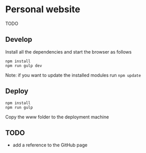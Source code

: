# Personal website
TODO

## Develop
Install all the dependencies and start the browser as follows
```
npm install
npm run gulp dev
```
Note: if you want to update the installed modules run `npm update`

## Deploy
```
npm install
npm run gulp
```

Copy the www folder to the deployment machine


## TODO
- add a reference to the GitHub page
